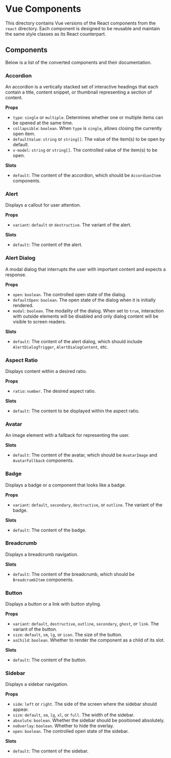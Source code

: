 # Vue Components

This directory contains Vue versions of the React components from the `react` directory. Each component is designed to be reusable and maintain the same style classes as its React counterpart.

## Components

Below is a list of the converted components and their documentation.

### Accordion

An accordion is a vertically stacked set of interactive headings that each contain a title, content snippet, or thumbnail representing a section of content.

**Props**

- `type`: `single` or `multiple`. Determines whether one or multiple items can be opened at the same time.
- `collapsible`: `boolean`. When `type` is `single`, allows closing the currently open item.
- `defaultValue`: `string` or `string[]`. The value of the item(s) to be open by default.
- `v-model`: `string` or `string[]`. The controlled value of the item(s) to be open.

**Slots**

- `default`: The content of the accordion, which should be `AccordionItem` components.

### Alert

Displays a callout for user attention.

**Props**

- `variant`: `default` or `destructive`. The variant of the alert.

**Slots**

- `default`: The content of the alert.

### Alert Dialog

A modal dialog that interrupts the user with important content and expects a response.

**Props**

- `open`: `boolean`. The controlled open state of the dialog.
- `defaultOpen`: `boolean`. The open state of the dialog when it is initially rendered.
- `modal`: `boolean`. The modality of the dialog. When set to `true`, interaction with outside elements will be disabled and only dialog content will be visible to screen readers.

**Slots**

- `default`: The content of the alert dialog, which should include `AlertDialogTrigger`, `AlertDialogContent`, etc.

### Aspect Ratio

Displays content within a desired ratio.

**Props**

- `ratio`: `number`. The desired aspect ratio.

**Slots**

- `default`: The content to be displayed within the aspect ratio.

### Avatar

An image element with a fallback for representing the user.

**Slots**

- `default`: The content of the avatar, which should be `AvatarImage` and `AvatarFallback` components.

### Badge

Displays a badge or a component that looks like a badge.

**Props**

- `variant`: `default`, `secondary`, `destructive`, or `outline`. The variant of the badge.

**Slots**

- `default`: The content of the badge.

### Breadcrumb

Displays a breadcrumb navigation.

**Slots**

- `default`: The content of the breadcrumb, which should be `BreadcrumbItem` components.

### Button

Displays a button or a link with button styling.

**Props**

- `variant`: `default`, `destructive`, `outline`, `secondary`, `ghost`, or `link`. The variant of the button.
- `size`: `default`, `sm`, `lg`, or `icon`. The size of the button.
- `asChild`: `boolean`. Whether to render the component as a child of its slot.

**Slots**

- `default`: The content of the button.

### Sidebar

Displays a sidebar navigation.

**Props**

- `side`: `left` or `right`. The side of the screen where the sidebar should appear.
- `size`: `default`, `sm`, `lg`, `xl`, or `full`. The width of the sidebar.
- `absolute`: `boolean`. Whether the sidebar should be positioned absolutely.
- `noOverlay`: `boolean`. Whether to hide the overlay.
- `open`: `boolean`. The controlled open state of the sidebar.

**Slots**

- `default`: The content of the sidebar.
